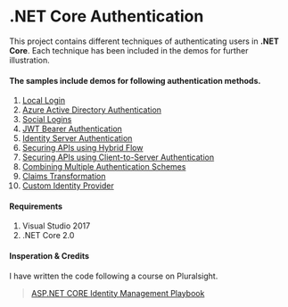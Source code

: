 ﻿# .NET Core Authentication 

This project contains different techniques of authenticating users in **.NET Core**. Each technique has been 
included in the demos for further illustration.

#### The samples include demos for following authentication methods.

1. [Local Login](src/local-logins/AspNetCore.Auth.LocalLogin/)
2. [Azure Active Directory Authentication](src/azure-active-directory-login/AspNetCore.Auth.AzureActiveDirectory/)
3. [Social Logins](src/social-logins/AspNetCore.Authentication.SocialLogins/)
4. [JWT Bearer Authentication](src/jwt-bearer-authentication/)
5. [Identity Server Authentication](src/identityserver-authentication/AspNetCore.Auth.Web/)
6. [Securing APIs using Hybrid Flow](src/secure-api-using-hybrid-flow/)
7. [Securing APIs using Client-to-Server Authentication](src/securing-api-client-to-server/AspNetCore.JavaScriptClient/)
8. [Combining Multiple Authentication Schemes](src/combining-multiple-auths/AspNetcore.Auth.Web.CombiningMultiple/)
9. [Claims Transformation](src/claims-transformation/AspNetCore.Auth.LocalLogin/)
10. [Custom Identity Provider](src/custom-identity-provider/)

#### Requirements

1. Visual Studio 2017 
2. .NET Core 2.0 

#### Insperation & Credits
I have written the code following a course on Pluralsight.
>[ASP.NET CORE Identity Management Playbook](https://app.pluralsight.com/library/courses/aspnet-core-identity-management-playbook)

   
